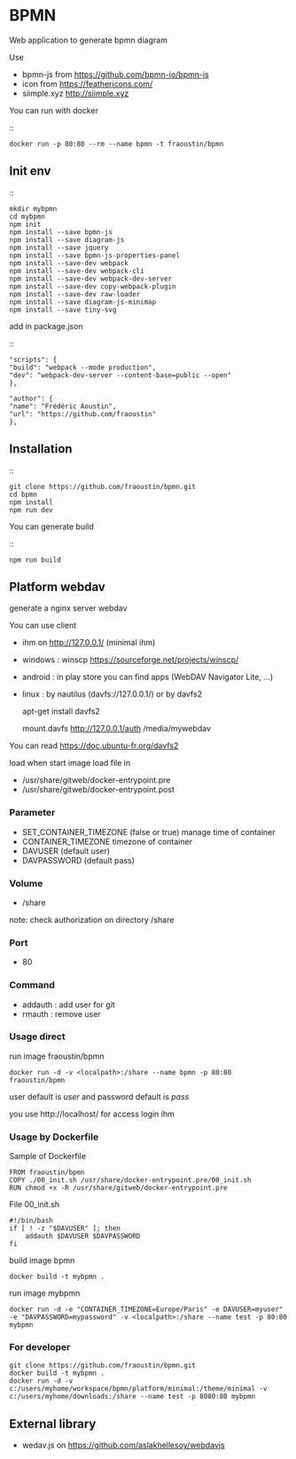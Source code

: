 # BPMN

Web application to generate bpmn diagram

Use

- bpmn-js from https://github.com/bpmn-io/bpmn-js
- icon from https://feathericons.com/
- siimple.xyz http://siimple.xyz 

You can run with docker

::

    docker run -p 80:80 --rm --name bpmn -t fraoustin/bpmn 

## Init env

::

    mkdir mybpmn
    cd mybpmn
    npm init
    npm install --save bpmn-js
    npm install --save diagram-js
    npm install --save jquery
    npm install --save bpmn-js-properties-panel
    npm install --save-dev webpack
    npm install --save-dev webpack-cli
    npm install --save-dev webpack-dev-server
    npm install --save-dev copy-webpack-plugin
    npm install --save-dev raw-loader
    npm install --save diagram-js-minimap
    npm install --save tiny-svg

add in package.json

::

    "scripts": {
    "build": "webpack --mode production",
    "dev": "webpack-dev-server --content-base=public --open"
    },

    "author": {
    "name": "Frédéric Aoustin",
    "url": "https://github.com/fraoustin"
    },


## Installation

::

    git clone https://github.com/fraoustin/bpmn.git
    cd bpmn
    npm install
    npm run dev

You can generate build

::

    npm run build

## Platform webdav

generate a nginx server webdav

You can use client

- ihm on http://127.0.0.1/ (minimal ihm)
- windows : winscp https://sourceforge.net/projects/winscp/
- android : in play store you can find apps (WebDAV Navigator Lite, ...)
- linux : by nautilus (davfs://127.0.0.1/) or by davfs2 

    apt-get install davfs2

    mount.davfs http://127.0.0.1/auth /media/mywebdav

You can read https://doc.ubuntu-fr.org/davfs2


load when start image load file in

- /usr/share/gitweb/docker-entrypoint.pre
- /usr/share/gitweb/docker-entrypoint.post

### Parameter

- SET_CONTAINER_TIMEZONE (false or true) manage time of container
- CONTAINER_TIMEZONE timezone of container
- DAVUSER (default user)
- DAVPASSWORD (default pass)

### Volume

- /share

note: check authorization on directory /share

### Port

- 80 

### Command

- addauth : add user for git
- rmauth : remove user

### Usage direct

run image fraoustin/bpmn

    docker run -d -v <localpath>:/share --name bpmn -p 80:80 fraoustin/bpmn

user default is *user* and password default is *pass*

you use http://localhost/ for access login ihm

### Usage by Dockerfile

Sample of Dockerfile

    FROM fraoustin/bpmn
    COPY ./00_init.sh /usr/share/docker-entrypoint.pre/00_init.sh
    RUN chmod +x -R /usr/share/gitweb/docker-entrypoint.pre

File 00_init.sh

    #!/bin/bash
    if [ ! -z "$DAVUSER" ]; then
        addauth $DAVUSER $DAVPASSWORD
    fi    


build image bpmn

    docker build -t mybpmn .

run image mybpmn

    docker run -d -e "CONTAINER_TIMEZONE=Europe/Paris" -e DAVUSER=myuser" -e "DAVPASSWORD=mypassword" -v <localpath>:/share --name test -p 80:80 mybpmn


### For developer

    git clone https://github.com/fraoustin/bpmn.git
    docker build -t mybpmn .
    docker run -d -v c:/users/myhome/workspace/bpmn/platform/minimal:/theme/minimal -v c:/users/myhome/downloads:/share --name test -p 8080:80 mybpmn

## External library

- wedav.js on https://github.com/aslakhellesoy/webdavjs

